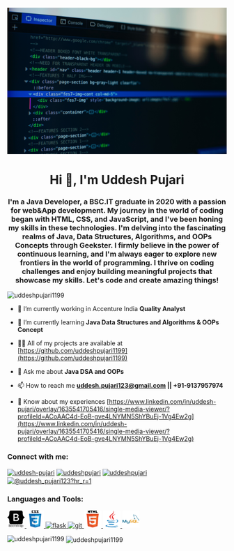 ![logo](https://github.com/uddeshpujari1199/uddeshpujari1199/blob/main/pexels-markus-spiske-2764993.jpg)
<h1 align="center">Hi 👋, I'm Uddesh Pujari</h1>
<h3 align="center">I'm a Java Developer, a BSC.IT graduate in 2020 with a passion for web&App development. My journey in the world of coding began with HTML, CSS, and JavaScript, and I've been honing my skills in these technologies. I'm delving into the fascinating realms of Java, Data Structures, Algorithms, and OOPs Concepts through Geekster. I firmly believe in the power of continuous learning, and I'm always eager to explore new frontiers in the world of programming. I thrive on coding challenges and enjoy building meaningful projects that showcase my skills. Let's code and create amazing things!</h3>

<p align="left"> <img src="https://komarev.com/ghpvc/?username=uddeshpujari1199&label=Profile%20views&color=0e75b6&style=flat" alt="uddeshpujari1199" /> </p>

- 🔭 I’m currently working in Accenture India **Quality Analyst**

- 🌱 I’m currently learning **Java Data Structures and Algorithms & OOPs Concept**

- 👨‍💻 All of my projects are available at [https://github.com/uddeshpujari1199](https://github.com/uddeshpujari1199)

- 💬 Ask me about **Java DSA and OOPs**

- 📫 How to reach me **uddesh.pujari123@gmail.com || +91-9137957974**

- 📄 Know about my experiences [https://www.linkedin.com/in/uddesh-pujari/overlay/1635541705416/single-media-viewer/?profileId=ACoAAC4d-EoB-gve4LNYMN5ShYBuEj-1Vg4Ew2g](https://www.linkedin.com/in/uddesh-pujari/overlay/1635541705416/single-media-viewer/?profileId=ACoAAC4d-EoB-gve4LNYMN5ShYBuEj-1Vg4Ew2g)

<h3 align="left">Connect with me:</h3>
<p align="left">
<a href="https://linkedin.com/in/uddesh-pujari" target="blank"><img align="center" src="https://raw.githubusercontent.com/rahuldkjain/github-profile-readme-generator/master/src/images/icons/Social/linked-in-alt.svg" alt="uddesh-pujari" height="30" width="40" /></a>
<a href="https://instagram.com/uddeshpujari" target="blank"><img align="center" src="https://raw.githubusercontent.com/rahuldkjain/github-profile-readme-generator/master/src/images/icons/Social/instagram.svg" alt="uddeshpujari" height="30" width="40" /></a>
<a href="https://www.leetcode.com/uddeshpujari" target="blank"><img align="center" src="https://raw.githubusercontent.com/rahuldkjain/github-profile-readme-generator/master/src/images/icons/Social/leet-code.svg" alt="uddeshpujari" height="30" width="40" /></a>
<a href="https://www.hackerearth.com/@uddesh_pujari123?hr_r=1" target="blank"><img align="center" src="https://raw.githubusercontent.com/rahuldkjain/github-profile-readme-generator/master/src/images/icons/Social/hackerearth.svg" alt="@uddesh_pujari123?hr_r=1" height="30" width="40" /></a>
</p>

<h3 align="left">Languages and Tools:</h3>
<p align="left"> <a href="https://getbootstrap.com" target="_blank" rel="noreferrer"> <img src="https://raw.githubusercontent.com/devicons/devicon/master/icons/bootstrap/bootstrap-plain-wordmark.svg" alt="bootstrap" width="40" height="40"/> </a> <a href="https://www.w3schools.com/css/" target="_blank" rel="noreferrer"> <img src="https://raw.githubusercontent.com/devicons/devicon/master/icons/css3/css3-original-wordmark.svg" alt="css3" width="40" height="40"/> </a> <a href="https://flask.palletsprojects.com/" target="_blank" rel="noreferrer"> <img src="https://www.vectorlogo.zone/logos/pocoo_flask/pocoo_flask-icon.svg" alt="flask" width="40" height="40"/> </a> <a href="https://git-scm.com/" target="_blank" rel="noreferrer"> <img src="https://www.vectorlogo.zone/logos/git-scm/git-scm-icon.svg" alt="git" width="40" height="40"/> </a> <a href="https://www.w3.org/html/" target="_blank" rel="noreferrer"> <img src="https://raw.githubusercontent.com/devicons/devicon/master/icons/html5/html5-original-wordmark.svg" alt="html5" width="40" height="40"/> </a> <a href="https://www.java.com" target="_blank" rel="noreferrer"> <img src="https://raw.githubusercontent.com/devicons/devicon/master/icons/java/java-original.svg" alt="java" width="40" height="40"/> </a> <a href="https://www.mysql.com/" target="_blank" rel="noreferrer"> <img src="https://raw.githubusercontent.com/devicons/devicon/master/icons/mysql/mysql-original-wordmark.svg" alt="mysql" width="40" height="40"/> </a> </p>

<p><img align="left" src="https://github-readme-stats.vercel.app/api/top-langs?username=uddeshpujari1199&show_icons=true&locale=en&layout=compact" alt="uddeshpujari1199" /></p>

<p>&nbsp;<img align="center" src="https://github-readme-stats.vercel.app/api?username=uddeshpujari1199&show_icons=true&locale=en" alt="uddeshpujari1199" /></p>
